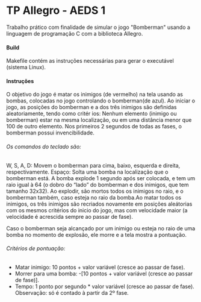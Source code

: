 # TP Allegro - AEDS 1

Trabalho prático com finalidade de simular o jogo "Bomberman" usando a linguagem de programação C com a biblioteca Allegro.

#### Build
Makefile contém as instruções necessárias para gerar o executável (sistema Linux).

#### Instruções
O objetivo do jogo é matar os inimigos (de vermelho) na tela usando as bombas, colocadas no jogo controlando o bomberman(de azul). Ao iniciar o jogo, as posições do bomberman e a dos três inimigos são definidas aleatoriamente, tendo como critér
ios: Nenhum elemento (inimigo ou bomberman) estar na mesma localização, ou em uma distância menor que 100 de outro 
elemento. Nos primeiros 2 segundos de todas as fases, o bomberman possui invencibilidade. 
###### Os comandos do teclado são:
W, S, A, D: Movem o bomberman para cima, baixo, esquerda e direita, respectivamente.
Espaço: Solta uma bomba na localização que o bomberman está. A bomba explode 1 segundo após ser colocada, e tem um raio igual à 64 (o dobro do “lado” do bomberman e dos inimigos, que tem tamanho 32x32). Ao explodir, são mortos todos os inimigos no raio, e o bomberman também, caso esteja no raio da bomba.Ao matar todos os inimigos, os três inimigos são recriados novamente em posições aleátorias com os mesmos critérios do inicio do jogo, mas com velocidade maior (a velocidade é acrescida sempre ao passar de fase).

Caso o bomberman seja alcançado por um inimigo ou esteja no raio de uma bomba no momento de explosão, ele morre e a tela mostra a pontuação. 
###### Critérios de pontuação:
* Matar inimigo: 10 pontos + valor variável (cresce ao passar de fase).
* Morrer para uma bomba: -[10 pontos + valor variável (cresce ao passar de fase)].
* Tempo: 1 ponto por segundo * valor variável (cresce ao passar de fase). Observação: só é contado à partir da 2º fase.
